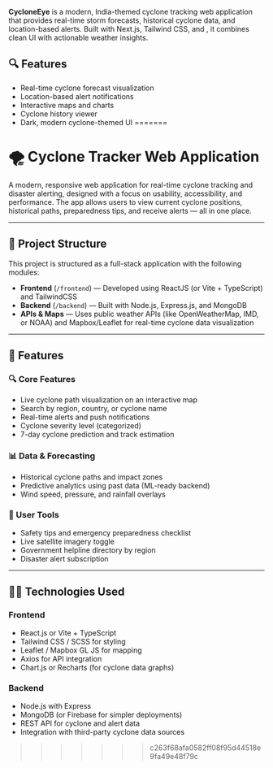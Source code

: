 

**CycloneEye** is a modern, India-themed cyclone tracking web application that provides real-time storm forecasts, historical cyclone data, and location-based alerts. Built with Next.js, Tailwind CSS, and , it combines clean UI with actionable weather insights.

## 🔍 Features

- Real-time cyclone forecast visualization
- Location-based alert notifications
- Interactive maps and charts
- Cyclone history viewer
- Dark, modern cyclone-themed UI
=======
# 🌪️ Cyclone Tracker Web Application

A modern, responsive web application for real-time cyclone tracking and disaster alerting, designed with a focus on usability, accessibility, and performance. The app allows users to view current cyclone positions, historical paths, preparedness tips, and receive alerts — all in one place.

---

## 📁 Project Structure

This project is structured as a full-stack application with the following modules:

- **Frontend** (`/frontend`) — Developed using ReactJS (or Vite + TypeScript) and TailwindCSS
- **Backend** (`/backend`) — Built with Node.js, Express.js, and MongoDB
- **APIs & Maps** — Uses public weather APIs (like OpenWeatherMap, IMD, or NOAA) and Mapbox/Leaflet for real-time cyclone data visualization

---

## 🚀 Features

### 🔍 Core Features
- Live cyclone path visualization on an interactive map
- Search by region, country, or cyclone name
- Real-time alerts and push notifications
- Cyclone severity level (categorized)
- 7-day cyclone prediction and track estimation

### 📊 Data & Forecasting
- Historical cyclone paths and impact zones
- Predictive analytics using past data (ML-ready backend)
- Wind speed, pressure, and rainfall overlays

### 🧭 User Tools
- Safety tips and emergency preparedness checklist
- Live satellite imagery toggle
- Government helpline directory by region
- Disaster alert subscription


---

## 🧑‍💻 Technologies Used

### Frontend
- React.js or Vite + TypeScript
- Tailwind CSS / SCSS for styling
- Leaflet / Mapbox GL JS for mapping
- Axios for API integration
- Chart.js or Recharts (for cyclone data graphs)

### Backend
- Node.js with Express
- MongoDB (or Firebase for simpler deployments)
- REST API for cyclone and alert data
- Integration with third-party cyclone data sources
>>>>>>> c263f68afa0582ff08f95d44518e9fa49e48f79c
